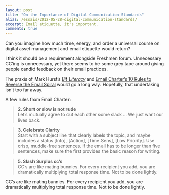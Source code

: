 ```yaml
---
layout: post
title: "On the Importance of Digital Communication Standards"
alias: /essais/2012-05-28-digital-communication-standards/
excerpt: Email etiquette, it's important.
comments: true
---
```


Can you imagine how much time, energy, and order a universal course on digital asset management and email etiquette would return?  

I think it should be a requirement alongside Freshmen forum. Unnecessary CC’ing is unnecessary, yet there seems to be some grey tape around giving people candid feedback on their email practices.  

The praxis of Mark Hurst’s [_Bit Literacy_](http://bitliteracy.com/) and [Email Charter’s 10 Rules to Reverse the Email Spiral](http://emailcharter.org/) would go a long way. Hopefully, that undertaking isn’t too far away.

A few rules from Email Charter:  

>**2.  Short or slow is not rude**  
> Let’s mutually agree to cut each other some slack … We just want our lives back.  

>**3.  Celebrate Clarity**  
>Start with a subject line that clearly labels the topic, and maybe includes a status  [Info], [Action], [Time Sens], [Low Priority]. Use crisp, muddle-free sentences. If the email has to be longer than five sentences, make sure the first provides the basic reason for writing.  

>**5.  Slash Surplus cc’s**  
>CC’s are like mating bunnies. For every recipient you add, you are dramatically multiplying total response time. Not to be done lightly.  

CC’s are like mating bunnies. For every recipient you add, you are dramatically multiplying total response time. Not to be done lightly.  

<a href="https://plus.google.com/+VincentBarr0?rel=author"></a>